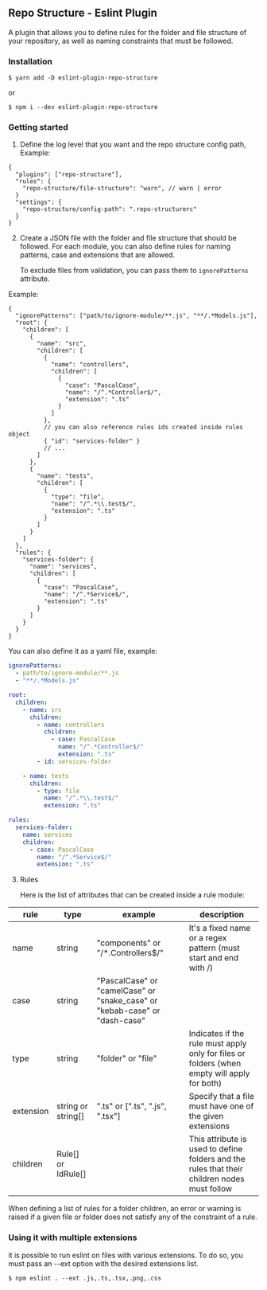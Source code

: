## Repo Structure - Eslint Plugin

A plugin that allows you to define rules for the folder and file structure of your repository,
as well as naming constraints that must be followed.

### Installation

```bsh
$ yarn add -D eslint-plugin-repo-structure
```

or

```bsh
$ npm i --dev eslint-plugin-repo-structure
```

### Getting started

1. Define the log level that you want and the repo structure config path, Example:

```jsonc
{
  "plugins": ["repo-structure"],
  "rules": {
    "repo-structure/file-structure": "warn", // warn | error
  }
  "settings": {
    "repo-structure/config-path": ".repo-structurerc"
  }
}
```

2. Create a JSON file with the folder and file structure that should be followed. For each module, you can also define rules for naming patterns, case and extensions that are allowed.

   To exclude files from validation, you can pass them to `ignorePatterns` attribute.

Example:

```jsonc
{
  "ignorePatterns": ["path/to/ignore-module/**.js", "**/.*Models.js"],
  "root": {
    "children": [
      {
        "name": "src",
        "children": [
          {
            "name": "controllers",
            "children": [
              {
                "case": "PascalCase",
                "name": "/^.*Controller$/",
                "extension": ".ts"
              }
            ]
          },
          // you can also reference rules ids created inside rules object
          { "id": "services-folder" }
          // ...
        ]
      },
      {
        "name": "tests",
        "children": [
          {
            "type": "file",
            "name": "/^.*\\.test$/",
            "extension": ".ts"
          }
        ]
      }
    ]
  },
  "rules": {
    "services-folder": {
      "name": "services",
      "children": [
        {
          "case": "PascalCase",
          "name": "/^.*Service$/",
          "extension": ".ts"
        }
      ]
    }
  }
}
```

You can also define it as a yaml file, example:

```yaml
ignorePatterns:
  - path/to/ignore-module/**.js
  - "**/.*Models.js"

root:
  children:
    - name: src
      children:
        - name: controllers
          children:
            - case: PascalCase
              name: "/^.*Controller$/"
              extension: ".ts"
        - id: services-folder

    - name: tests
      children:
        - type: file
          name: "/^.*\\.test$/"
          extension: ".ts"

rules:
  services-folder:
    name: services
    children:
      - case: PascalCase
        name: "/^.*Service$/"
        extension: ".ts"
```

3. Rules

   Here is the list of attributes that can be created inside a rule module:

| rule      | type               | example                                                                    | description                                                                                  |
| --------- | ------------------ | -------------------------------------------------------------------------- | -------------------------------------------------------------------------------------------- |
| name      | string             | "components" or "/\*.Controllers$/"                                        | It's a fixed name or a regex pattern (must start and end with /)                             |
| case      | string             | "PascalCase" or "camelCase" or "snake_case" or "kebab-case" or "dash-case" |                                                                                              |
| type      | string             | "folder" or "file"                                                         | Indicates if the rule must apply only for files or folders (when empty will apply for both)  |
| extension | string or string[] | ".ts" or [".ts", ".js", ".tsx"]                                            | Specify that a file must have one of the given extensions                                    |
| children  | Rule[] or IdRule[] |                                                                            | This attribute is used to define folders and the rules that their children nodes must follow |

When defining a list of rules for a folder children, an error or warning is raised if a given file or folder does
not satisfy any of the constraint of a rule.

### Using it with multiple extensions

it is possible to run eslint on files with various extensions. To do so, you
must pass an --ext option with the desired extensions list.

```bsh
$ npm eslint . --ext .js,.ts,.tsx,.png,.css
```

